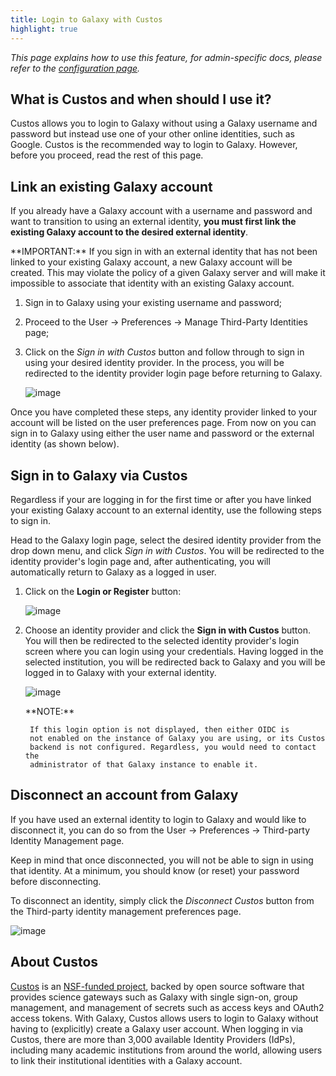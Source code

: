 ```yaml
---
title: Login to Galaxy with Custos
highlight: true
---
```


_This page explains how to use this feature, for admin-specific docs, please
refer to the [configuration page](/authnz/config/oidc/idps/custos/)._


## What is Custos and when should I use it?

Custos allows you to login to Galaxy without using a Galaxy username and
password but instead use one of your other online identities, such as Google.
Custos is the recommended way to login to Galaxy. However, before you proceed,
read the rest of this page.


## Link an existing Galaxy account

If you already have a Galaxy account with a username and password and want to
transition to using an external identity, **you must first link the existing
Galaxy account to the desired external identity**.

<div class="alert alert-info" role="alert">
    **IMPORTANT:** If you sign in with an external identity that has not been 
    linked to your existing Galaxy account, a new Galaxy account will be created. 
    This may violate the policy of a given Galaxy server and will make it 
    impossible to associate that identity with an existing Galaxy account.
</div>

1. Sign in to Galaxy using your existing username and password;
2. Proceed to the User -> Preferences -> Manage Third-Party Identities page;
3. Click on the *Sign in with Custos* button and follow through to
   sign in using your desired identity provider. In the process, you will be
   redirected to the identity provider login page before returning to Galaxy.

   ![image](/src/authnz/use/oidc/idps/custos/user-preferences.png)

Once you have completed these steps, any identity provider linked to your
account will be listed on the user preferences page. From now on you can sign
in to Galaxy using either the user name and password or the external identity
(as shown below). 

## Sign in to Galaxy via Custos

Regardless if your are logging in for the first time or after you have linked
your existing Galaxy account to an external identity, use the following steps
to sign in.

Head to the Galaxy login page, select the desired identity provider from the
drop down menu, and click *Sign in with Custos*. You will be redirected to the
identity provider's login page and, after authenticating, you will automatically
return to Galaxy as a logged in user.

1. Click on the **Login or Register** button:

    ![image](/src/authnz/use/oidc/idps/google/01.png)

2. Choose an identity provider and click the **Sign in with Custos** button.
   You will then be redirected to the selected identity provider's login screen
   where you can login using your credentials. Having logged in the selected
   institution, you will be redirected back to Galaxy and you will be logged in
   to Galaxy with your external identity.

    ![image](/src/authnz/use/oidc/idps/custos/custos-login-flow.png)

    <div class="alert alert-info" role="alert">
        **NOTE:**

        If this login option is not displayed, then either OIDC is
        not enabled on the instance of Galaxy you are using, or its Custos
        backend is not configured. Regardless, you would need to contact the
        administrator of that Galaxy instance to enable it.
    </div>


## Disconnect an account from Galaxy

If you have used an external identity to login to Galaxy and would like to
disconnect it, you can do so from the User -> Preferences -> Third-party Identity
Management page.

Keep in mind that once disconnected, you will not be able to sign in using that
identity. At a minimum, you should know (or reset) your password before
disconnecting.

To disconnect an identity, simply click the *Disconnect Custos* button from
the Third-party identity management preferences page.

![image](/src/authnz/use/oidc/idps/custos/disconnect-idp.png)


## About Custos

[Custos](https://airavata.apache.org/custos/) is an [NSF-funded
project](https://www.nsf.gov/awardsearch/showAward?AWD_ID=1840003&HistoricalAwards=false),
backed by open source software that provides science gateways such as Galaxy
with single sign-on, group management, and management of secrets such as access
keys and OAuth2 access tokens. With Galaxy, Custos allows users to login to
Galaxy without having to (explicitly) create a Galaxy user account. When logging
in via Custos, there are more than 3,000 available Identity Providers (IdPs),
including many academic institutions from around the world, allowing users to
link their institutional identities with a Galaxy account.